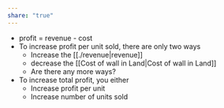 ```yaml
---
share: "true"
---
```



- profit = revenue - cost
- To increase profit per unit sold, there are only two ways
	- Increase the [[./revenue|revenue]]
	- decrease the [[Cost of wall in Land|Cost of wall in Land]]
	- Are there any more ways? 
- To increase total profit, you either
	- Increase profit per unit
	- Increase number of units sold 
